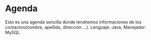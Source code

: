 Agenda
======

Esto es una agenda sencilla donde tendremos informaciones de los contactos(nombre, apellido, dirección....). Lenguaje: Java, Manejador: MySQL
